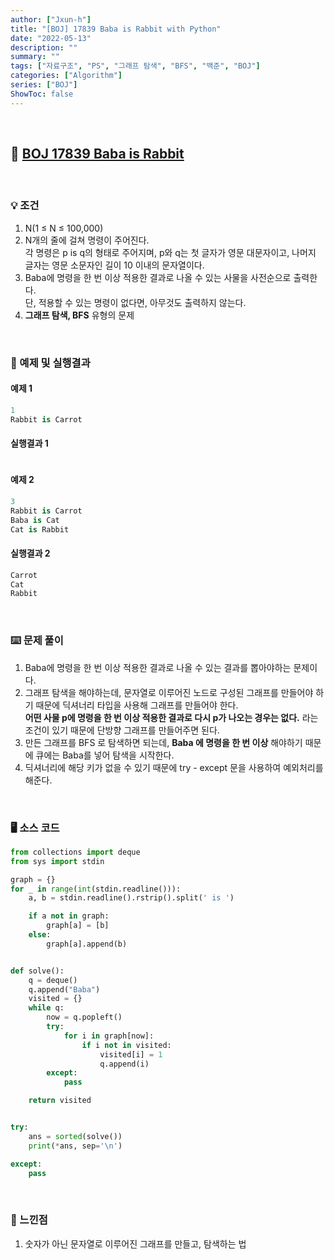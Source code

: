 ```yaml
---
author: ["Jxun-h"]
title: "[BOJ] 17839 Baba is Rabbit with Python"
date: "2022-05-13"
description: ""
summary: ""
tags: ["자료구조", "PS", "그래프 탐색", "BFS", "백준", "BOJ"]
categories: ["Algorithm"]
series: ["BOJ"]
ShowToc: false
---
```


<br>

## 📌 <a href="https://www.acmicpc.net/problem/17839" target="_blank">BOJ 17839 Baba is Rabbit</a>

<br>

### 💡 조건

1.  N(1 ≤ N ≤ 100,000)
2.  N개의 줄에 걸쳐 명령이 주어진다.  
    각 명령은 p is q의 형태로 주어지며, p와 q는 첫 글자가 영문 대문자이고, 나머지 글자는 영문 소문자인 길이 10 이내의 문자열이다.
3.  Baba에 명령을 한 번 이상 적용한 결과로 나올 수 있는 사물을 사전순으로 출력한다.  
    단, 적용할 수 있는 명령이 없다면, 아무것도 출력하지 않는다.
4.  **그래프 탐색, BFS** 유형의 문제

<br>

### 🔖 예제 및 실행결과

#### 예제 1

```py
1
Rabbit is Carrot
```

#### 실행결과 1
```py

```

#### 예제 2

```py
3
Rabbit is Carrot
Baba is Cat
Cat is Rabbit
```

#### 실행결과 2

```py
Carrot
Cat
Rabbit
```

<br>

### ⌨️ 문제 풀이

1.  Baba에 명령을 한 번 이상 적용한 결과로 나올 수 있는 결과를 뽑아야하는 문제이다.
2.  그래프 탐색을 해야하는데, 문자열로 이루어진 노드로 구성된 그래프를 만들어야 하기 때문에 딕셔너리 타입을 사용해 그래프를 만들어야 한다.  
    **어떤 사물 p에 명령을 한 번 이상 적용한 결과로 다시 p가 나오는 경우는 없다.** 라는 조건이 있기 때문에 단방향 그래프를 만들어주면 된다.
3.  만든 그래프를 BFS 로 탐색하면 되는데, **Baba 에 명령을 한 번 이상** 해야하기 때문에 큐에는 Baba를 넣어 탐색을 시작한다.
4.  딕셔너리에 해당 키가 없을 수 있기 때문에 try - except 문을 사용하여 예외처리를 해준다.

<br>

### 🖥 소스 코드

```py
from collections import deque
from sys import stdin

graph = {}
for _ in range(int(stdin.readline())):
    a, b = stdin.readline().rstrip().split(' is ')

    if a not in graph:
        graph[a] = [b]
    else:
        graph[a].append(b)


def solve():
    q = deque()
    q.append("Baba")
    visited = {}
    while q:
        now = q.popleft()
        try:
            for i in graph[now]:
                if i not in visited:
                    visited[i] = 1
                    q.append(i)
        except:
            pass

    return visited


try:
    ans = sorted(solve())
    print(*ans, sep='\n')

except:
    pass
```

<br>

### 💾 느낀점

1.  숫자가 아닌 문자열로 이루어진 그래프를 만들고, 탐색하는 법
